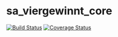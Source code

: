 # sa_viergewinnt_core
[![Build Status](https://api.shippable.com/projects/54db3e035ab6cc13528b9079/badge?branchName=master)](https://app.shippable.com/projects/54db3e035ab6cc13528b9079/builds/latest)
[![Coverage Status](https://coveralls.io/repos/FlorianLoch/connect4core/badge.svg)](https://coveralls.io/r/FlorianLoch/connect4core)
